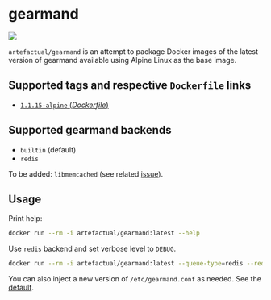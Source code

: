 # gearmand
[![](https://images.microbadger.com/badges/image/artefactual/gearmand.svg)](https://microbadger.com/images/artefactual/gearmand)

`artefactual/gearmand` is an attempt to package Docker images of the latest version of gearmand available using Alpine Linux as the base image.

## Supported tags and respective `Dockerfile` links

- [`1.1.15-alpine` (*Dockerfile*)](https://github.com/artefactual-labs/docker-gearmand/tree/master/Dockerfile)

## Supported gearmand backends

- `builtin` (default)
- `redis`

To be added: `libmemcached` (see related [issue](https://bugs.alpinelinux.org/issues/7065)).

## Usage

Print help:

```bash
docker run --rm -i artefactual/gearmand:latest --help
```

Use `redis` backend and set verbose level to `DEBUG`.

```bash
docker run --rm -i artefactual/gearmand:latest --queue-type=redis --redis-server=192.168.1.1 --redis-port=6379 --verbose=DEBUG
```

You can also inject a new version of `/etc/gearmand.conf` as needed. See the [default](https://github.com/artefactual-labs/docker-gearmand/blob/master/gearmand.conf).
